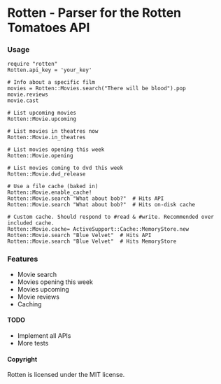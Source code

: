 # Rotten - Parser for the Rotten Tomatoes API


### Usage
    require "rotten"
    Rotten.api_key = 'your_key'

    # Info about a specific film
    movies = Rotten::Movies.search("There will be blood").pop
    movie.reviews
    movie.cast
    
    # List upcoming movies
    Rotten::Movie.upcoming

    # List movies in theatres now
    Rotten::Movie.in_theatres

    # List movies opening this week
    Rotten::Movie.opening

    # List movies coming to dvd this week
    Rotten::Movie.dvd_release

    # Use a file cache (baked in)
    Rotten::Movie.enable_cache!
    Rotten::Movie.search "What about bob?"  # Hits API
    Rotten::Movie.search "What about bob?"  # Hits on-disk cache

    # Custom cache. Should respond to #read & #write. Recommended over included cache.
    Rotten::Movie.cache= ActiveSupport::Cache::MemoryStore.new
    Rotten::Movie.search "Blue Velvet"  # Hits API
    Rotten::Movie.search "Blue Velvet"  # Hits MemoryStore


### Features
- Movie search
- Movies opening this week
- Movies upcoming
- Movie reviews
- Caching

#### TODO
- Implement all APIs
- More tests

#### Copyright

Rotten is licensed under the MIT license.

